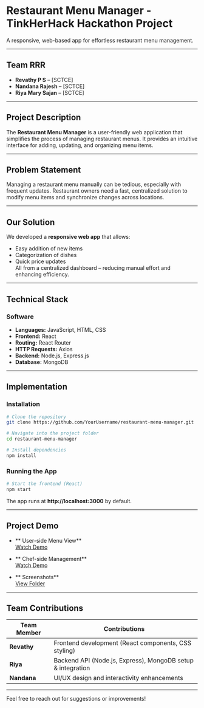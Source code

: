 #  Restaurant Menu Manager - TinkHerHack Hackathon Project

 A responsive, web-based app for effortless restaurant menu management.

---

##  Team RRR

- **Revathy P S** – [SCTCE]  
- **Nandana Rajesh** – [SCTCE]  
- **Riya Mary Sajan** – [SCTCE]  

---

##  Project Description

The **Restaurant Menu Manager** is a user-friendly web application that simplifies the process of managing restaurant menus. It provides an intuitive interface for adding, updating, and organizing menu items.

---

##  Problem Statement

Managing a restaurant menu manually can be tedious, especially with frequent updates. Restaurant owners need a fast, centralized solution to modify menu items and synchronize changes across locations.

---

##  Our Solution

We developed a **responsive web app** that allows:
-  Easy addition of new items
-  Categorization of dishes
-  Quick price updates  
All from a centralized dashboard – reducing manual effort and enhancing efficiency.

---

##  Technical Stack

###  Software
- **Languages:** JavaScript, HTML, CSS  
- **Frontend:** React  
- **Routing:** React Router  
- **HTTP Requests:** Axios  
- **Backend:** Node.js, Express.js  
- **Database:** MongoDB


---

##  Implementation

###  Installation

```bash
# Clone the repository
git clone https://github.com/YourUsername/restaurant-menu-manager.git

# Navigate into the project folder
cd restaurant-menu-manager

# Install dependencies
npm install
```

###  Running the App

```bash
# Start the frontend (React)
npm start
```
 The app runs at **http://localhost:3000** by default.

---

##  Project Demo

- ** User-side Menu View**  
  [Watch Demo](https://drive.google.com/file/d/1matj_RzEwmMZqOiuxen2Q6qvRn1T3p0Y/view?usp=drive_link)

- ** Chef-side Management**  
  [Watch Demo](https://drive.google.com/file/d/1cpk4FjyvPJYZdCuLg_75MLjxi6Ci1o0D/view?usp=drive_link)

- ** Screenshots**  
  [View Folder](https://drive.google.com/drive/folders/1ZcdRFMF4ussoGTg96KUoW2tufals5Kzq)

---

## Team Contributions

| Team Member | Contributions |
|-------------|----------------|
| **Revathy** | Frontend development (React components, CSS styling) |
| **Riya** | Backend API (Node.js, Express), MongoDB setup & integration |
| **Nandana** | UI/UX design and interactivity enhancements |

---

Feel free to reach out for suggestions or improvements!
